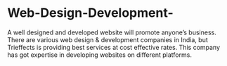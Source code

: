 # Web-Design-Development-
A well designed and developed website will promote anyone’s business. There are various web design &amp; development companies in India, but Trieffects is providing best services at cost effective rates. This company has got expertise in developing websites on different platforms.
